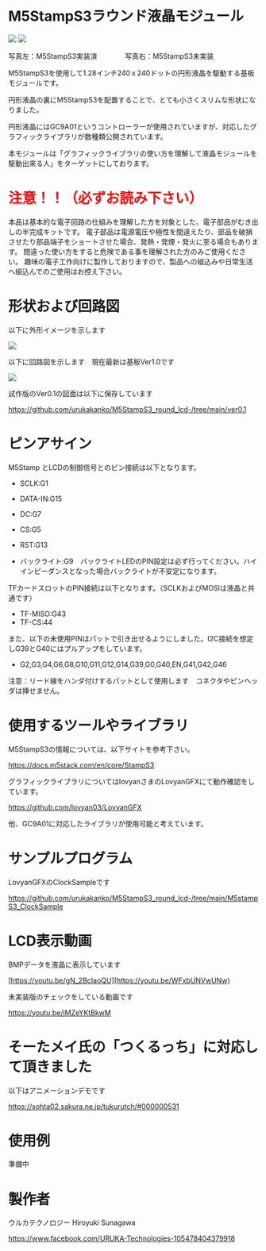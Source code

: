 # M5StampS3ラウンド液晶モジュール

![](gaiken2.jpg)
![](gaiken1.jpg)



写真左：M5StampS3実装済　　　　写真右：M5StampS3未実装

M5StampS3を使用して1.28インチ240ｘ240ドットの円形液晶を駆動する基板モジュールです。

円形液晶の裏にM5StampS3を配置することで、とても小さくスリムな形状になりました。

円形液晶にはGC9A01というコントローラーが使用されていますが、対応したグラフィックライブラリが数種類公開されています。

本モジュールは「グラフィックライブラリの使い方を理解して液晶モジュールを駆動出来る人」をターゲットにしております。


# <span style="color: red;">注意！！（必ずお読み下さい）</span>

本品は基本的な電子回路の仕組みを理解した方を対象とした、電子部品がむき出しの半完成キットです。
電子部品は電源電圧や極性を間違えたり、部品を破損させたり部品端子をショートさせた場合、発熱・発煙・発火に至る場合もあります。
間違った使い方をすると危険である事を理解された方のみご使用ください。
趣味の電子工作向けに製作しておりますので、製品への組込みや日常生活へ組込んでのご使用はお控え下さい。



# 形状および回路図

以下に外形イメージを示します

![](pcb_image.png)



以下に回路図を示します　現在最新は基板Ver1.0です

![](schematic.png)


試作版のVer0.1の図面は以下に保存しています

https://github.com/urukakanko/M5StampS3_round_lcd-/tree/main/ver0.1



# ピンアサイン

M5Stamp とLCDの制御信号とのピン接続は以下となります。

- SCLK:G1

- DATA-IN:G15

- DC:G7

- CS:G5

- RST:G13

- バックライト:G9　バックライトLEDのPIN設定は必ず行ってください。ハイインピーダンスとなった場合バックライトが不安定になります。

TFカードスロットのPIN接続は以下となります。（SCLKおよびMOSIは液晶と共通です）

- TF-MISO:G43
- TF-CS:44

また、以下の未使用PINはパットで引き出せるようにしました。I2C接続を想定しG39とG40にはプルアップをしています。

- G2,G3,G4,G6,G8,G10,G11,G12,G14,G39,G0,G40,EN,G41,G42,G46

  
注意：リード線をハンダ付けするパットとして使用します　コネクタやピンヘッダは挿せません。


# 使用するツールやライブラリ

M5StampS3の情報については、以下サイトを参考下さい。

https://docs.m5stack.com/en/core/StampS3

グラフィックライブラリについてはlovyanさまのLovyanGFXにて動作確認をしています。

https://github.com/lovyan03/LovyanGFX

他、GC9A01に対応したライブラリが使用可能と考えています。


# サンプルプログラム

LovyanGFXのClockSampleです

https://github.com/urukakanko/M5StampS3_round_lcd-/tree/main/M5stampS3_ClockSample



# LCD表示動画

BMPデータを液晶に表示しています

[https://youtu.be/gN_2BcIaoQU](https://youtu.be/WFxbUNVwUNw)


未実装版のチェックをしている動画です

https://youtu.be/jMZeYKtBkwM



# そーたメイ氏の「つくるっち」に対応して頂きました

以下はアニメーションデモです

https://sohta02.sakura.ne.jp/tukurutch/#000000531



# 使用例

準備中




# 製作者

ウルカテクノロジー
Hiroyuki Sunagawa

https://www.facebook.com/URUKA-Technologies-105478404379918
